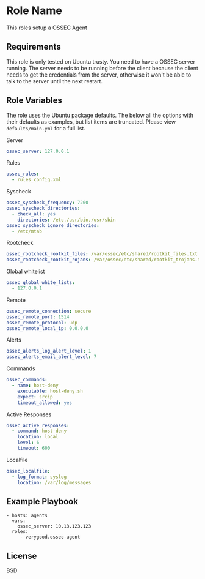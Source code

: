 Role Name
=========

This roles setup a OSSEC Agent

Requirements
------------

This role is only tested on Ubuntu trusty. You need to have a OSSEC server running. The server needs to be
running before the client because the client needs to get the credentials from the server, otherwise it
won't be able to talk to the server until the next restart.

Role Variables
--------------

The role uses the Ubuntu package defaults. The below all the options with their defaults as examples, but list 
items are truncated. Please view `defaults/main.yml` for a full list.

Server

```yml
ossec_server: 127.0.0.1
```

Rules

```yml
ossec_rules:
  - rules_config.xml
```

Syscheck

```yml
ossec_syscheck_frequency: 7200
ossec_syscheck_directories:
  - check_all: yes
    directories: /etc,/usr/bin,/usr/sbin
ossec_syscheck_ignore_directories:
  - /etc/mtab
```

Rootcheck

```yml
ossec_rootcheck_rootkit_files: /var/ossec/etc/shared/rootkit_files.txt
ossec_rootcheck_rootkit_rojans: /var/ossec/etc/shared/rootkit_trojans.txt
```

Global whitelist

```yml
ossec_global_white_lists:
  - 127.0.0.1
```

Remote
```yml
ossec_remote_connection: secure
ossec_remote_port: 1514
ossec_remote_protocol: udp
ossec_remote_local_ip: 0.0.0.0
```

Alerts

```yml
ossec_alerts_log_alert_level: 1
ossec_alerts_email_alert_level: 7
```
Commands

```yml
ossec_commands:
  - name: host-deny
    executable: host-deny.sh
    expect: srcip
    timeout_allowed: yes
```

Active Responses

```yml
ossec_active_responses:
  - command: host-deny
    location: local
    level: 6
    timeout: 600
```

Localfile

```yml
ossec_localfile:
  - log_format: syslog
    location: /var/log/messages
```

Example Playbook
----------------

    - hosts: agents
      vars:
        ossec_server: 10.13.123.123
      roles:
         - verygood.ossec-agent

License
-------

BSD
